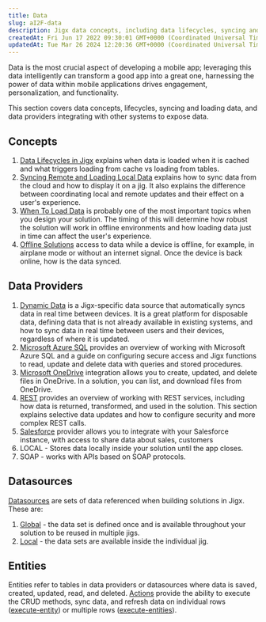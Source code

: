 ```yaml
---
title: Data
slug: aI2F-data
description: Jigx data concepts, including data lifecycles, syncing and loading data, and how to work with REST, Azure SQL, and Dynamic Data
createdAt: Fri Jun 17 2022 09:30:01 GMT+0000 (Coordinated Universal Time)
updatedAt: Tue Mar 26 2024 12:20:36 GMT+0000 (Coordinated Universal Time)
---
```


Data is the most crucial aspect of developing a mobile app; leveraging this data intelligently can transform a good app into a great one, harnessing the power of data within mobile applications drives engagement, personalization, and functionality.

This section covers data concepts, lifecycles, syncing and loading data, and data providers integrating with other systems to expose data.

## Concepts

1. [Data Lifecycles in Jigx](<./Data/Data lifecycles in Jigx.md>) explains when data is loaded when it is cached and what triggers loading from cache vs loading from tables.
2. [Syncing Remote and Loading Local Data](<./Data/Syncing remote and loading local Data.md>) explains how to sync data from the cloud and how to display it on a jig. It also explains the difference between coordinating local and remote updates and their effect on a user's experience.
3. [When To Load Data](<./Data/When to load data.md>) is probably one of the most important topics when you design your solution. The timing of this will determine how robust the solution will work in offline environments and how loading data just in time can affect the user's experience.
4. [Offline Solutions](<./Data/Offline Solutions.md>) access to data while a device is offline, for example, in airplane mode or without an internet signal. Once the device is back online, how is the data synced.

## Data Providers

1. [Dynamic Data](<./Data/Data Providers/Dynamic Data.md>) is a Jigx-specific data source that automatically syncs data in real time between devices. It is a great platform for disposable data, defining data that is not already available in existing systems, and how to sync data in real time between users and their devices, regardless of where it is updated.&#x20;
2. [Microsoft Azure SQL]() provides an overview of working with Microsoft Azure SQL and a guide on configuring secure access and Jigx functions to read, update and delete data with queries and stored procedures.
3. [Microsoft OneDrive](<./Data/Data Providers/Microsoft OneDrive.md>) integration allows you to create, updated, and delete files in OneDrive. In a solution, you can list, and download files from OneDrive.
4. [REST](<./Data/Data Providers/REST.md>) provides an overview of working with REST services, including how data is returned, transformed, and used in the solution. This section explains selective data updates and how to configure security and more complex REST calls.
5. [Salesforce](<./Data/Data Providers/Salesforce.md>) provider allows you to integrate with your Salesforce instance, with access to share data about sales, customers&#x20;
6. LOCAL - Stores data locally inside your solution until the app closes.
7. SOAP - works with APIs based on SOAP protocols.

## Datasources

[Datasources](./Data/Datasources.md) are sets of data referenced when building solutions in Jigx. These are:&#x20;

1. [Global](./Data/Datasources.md) - the data set is defined once and is available throughout your solution to be reused in multiple jigs.
2. [Local](./Data/Datasources.md) - the data sets are available inside the individual jig.

## Entities

Entities refer to tables in data providers or datasources where data is saved, created, updated, read, and deleted.  [Actions](./UI/Actions.md) provide the ability to execute the CRUD methods, sync data, and refresh data on individual rows ([execute-entity]()) or multiple rows ([execute-entities]()).
